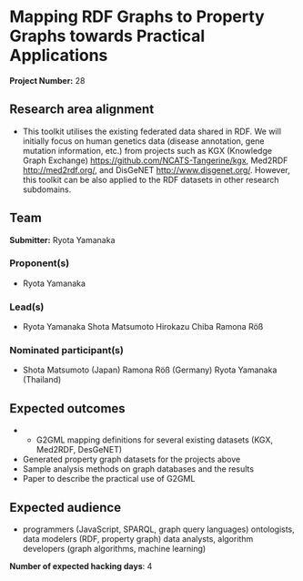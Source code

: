 # Mapping RDF Graphs to Property Graphs towards Practical Applications

**Project Number:** 28

## Research area alignment

- This toolkit utilises the existing federated data shared in RDF. We will initially focus on human genetics data (disease annotation, gene mutation information, etc.) from projects such as KGX (Knowledge Graph Exchange) <https://github.com/NCATS-Tangerine/kgx>, Med2RDF <http://med2rdf.org/>, and DisGeNET <http://www.disgenet.org/>. However, this toolkit can be also applied to the RDF datasets in other research subdomains.

## Team

**Submitter:** Ryota Yamanaka

### Proponent(s)

- Ryota Yamanaka

### Lead(s)

- Ryota Yamanaka
 Shota Matsumoto
 Hirokazu Chiba
 Ramona Röß

### Nominated participant(s)

- Shota Matsumoto (Japan)
 Ramona Röß (Germany)
 Ryota Yamanaka (Thailand)

## Expected outcomes

- - G2GML mapping definitions for several existing datasets (KGX, Med2RDF, DesGeNET)
 - Generated property graph datasets for the projects above
 - Sample analysis methods on graph databases and the results
 - Paper to describe the practical use of G2GML

## Expected audience

- programmers (JavaScript, SPARQL, graph query languages)
 ontologists, data modelers (RDF, property graph)
 data analysts, algorithm developers (graph algorithms, machine learning)

**Number of expected hacking days**: 4

